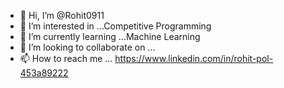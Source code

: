 - 👋 Hi, I’m @Rohit0911
- 👀 I’m interested in ...Competitive Programming 
- 🌱 I’m currently learning ...Machine Learning 
- 💞️ I’m looking to collaborate on ...
- 📫 How to reach me ... https://www.linkedin.com/in/rohit-pol-453a89222

<!---
Rohit0911/Rohit0911 is a ✨ special ✨ repository because its `README.md` (this file) appears on your GitHub profile.
You can click the Preview link to take a look at your changes.
--->
